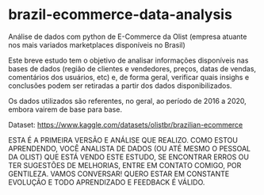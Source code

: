 # brazil-ecommerce-data-analysis
Análise de dados com python de E-Commerce da Olist (empresa atuante nos mais variados marketplaces disponíveis no Brasil)

Este breve estudo tem o objetivo de analisar informações disponíveis nas bases de dados (região de clientes e vendedores, preços, 
datas de vendas, comentários dos usuários, etc) e, de forma geral, verificar quais insighs e conclusões podem ser retiradas 
a partir dos dados disponibilizados.


Os dados utilizados são referentes, no geral, ao período de 2016 a 2020, embora vairem de base para base.

Dataset: https://www.kaggle.com/datasets/olistbr/brazilian-ecommerce

ESTA É A PRIMEIRA VERSÃO E ANÁLISE QUE REALIZO. COMO ESTOU APRENDENDO, VOCÊ ANALISTA DE DADOS (OU ATÉ MESMO O PESSOAL DA OLIST) 
QUE ESTÁ VENDO ESTE ESTUDO, SE ENCONTRAR ERROS OU TER SUGESTÕES DE MELHORIAS, ENTRE EM CONTATO COMIGO, POR GENTILEZA. VAMOS CONVERSAR! 
QUERO ESTAR EM CONSTANTE EVOLUÇÃO E TODO APRENDIZADO E FEEDBACK É VÁLIDO.
